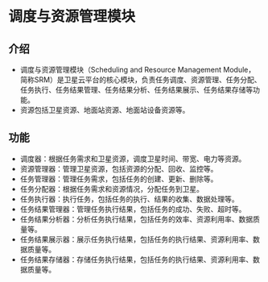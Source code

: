 # 调度与资源管理模块
## 介绍
- 调度与资源管理模块（Scheduling and Resource Management Module，简称SRM）是卫星云平台的核心模块，负责任务调度、资源管理、任务分配、任务执行、任务结果管理、任务结果分析、任务结果展示、任务结果存储等功能。
- 资源包括卫星资源、地面站资源、地面站设备资源等。
## 功能
- 调度器：根据任务需求和卫星资源，调度卫星时间、带宽、电力等资源。
- 资源管理器：管理卫星资源，包括资源的分配、回收、监控等。
- 任务管理器：管理任务需求，包括任务的创建、更新、删除等。
- 任务分配器：根据任务需求和资源情况，分配任务到卫星。
- 任务执行器：执行任务，包括任务的执行、结果的收集、数据处理等。
- 任务结果管理器：管理任务执行结果，包括任务的成功、失败、超时等。
- 任务结果分析器：分析任务执行结果，包括任务的效率、资源利用率、数据质量等。
- 任务结果展示器：展示任务执行结果，包括任务的执行结果、资源利用率、数据质量等。
- 任务结果存储器：存储任务执行结果，包括任务的执行结果、资源利用率、数据质量等。